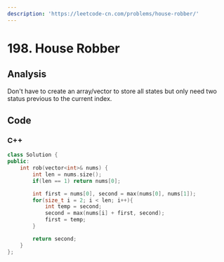 ```yaml
---
description: 'https://leetcode-cn.com/problems/house-robber/'
---
```


# 198. House Robber

## Analysis

Don't have to create an array/vector to store all states but only need two status previous to the current index.

## Code

### C++ 

```cpp
class Solution {
public:
    int rob(vector<int>& nums) {
        int len = nums.size();
        if(len == 1) return nums[0];

        int first = nums[0], second = max(nums[0], nums[1]);
        for(size_t i = 2; i < len; i++){
            int temp = second;
            second = max(nums[i] + first, second);
            first = temp;
        }

        return second;
    }
};
```

